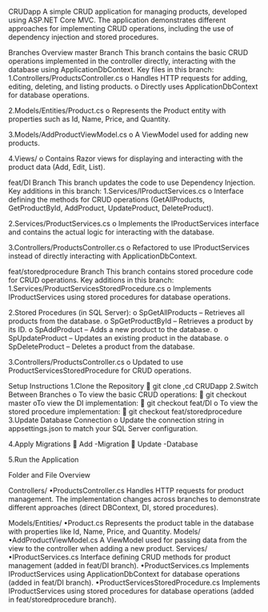 CRUDapp
A simple CRUD application for managing products, developed using ASP.NET Core MVC. The application demonstrates different approaches for implementing CRUD operations, including the use of dependency injection and stored procedures.

Branches Overview
master Branch
This branch contains the basic CRUD operations implemented in the controller directly, interacting with the database using ApplicationDbContext.
Key files in this branch:
1.Controllers/ProductsController.cs
o Handles HTTP requests for adding, editing, deleting, and listing products.
o Directly uses ApplicationDbContext for database operations.

2.Models/Entities/Product.cs
o Represents the Product entity with properties such as Id, Name, Price, and Quantity.

3.Models/AddProductViewModel.cs
o A ViewModel used for adding new products.

4.Views/
o Contains Razor views for displaying and interacting with the product data (Add, Edit, List).

feat/DI Branch
This branch updates the code to use Dependency Injection.
Key additions in this branch:
1.Services/IProductServices.cs
o Interface defining the methods for CRUD operations (GetAllProducts, GetProductById, AddProduct, UpdateProduct, DeleteProduct).

2.Services/ProductServices.cs
o Implements the IProductServices interface and contains the actual logic for interacting with the database.

3.Controllers/ProductsController.cs
o Refactored to use IProductServices instead of directly interacting with ApplicationDbContext.

feat/storedprocedure Branch
This branch contains stored procedure code for CRUD operations.
Key additions in this branch:
1.Services/ProductServicesStoredProcedure.cs
o Implements IProductServices using stored procedures for database operations.

2.Stored Procedures (in SQL Server):
o SpGetAllProducts – Retrieves all products from the database.
o SpGetProductById – Retrieves a product by its ID.
o SpAddProduct – Adds a new product to the database.
o SpUpdateProduct – Updates an existing product in the database.
o SpDeleteProduct – Deletes a product from the database.

3.Controllers/ProductsController.cs
o Updated to use ProductServicesStoredProcedure for CRUD operations.

Setup Instructions
1.Clone the Repository
 git clone <repository-url>,cd CRUDapp
2.Switch Between Branches
o To view the basic CRUD operations:
 git checkout master
oTo view the DI implementation:
 git checkout feat/DI
o To view the stored procedure implementation:
 git checkout feat/storedprocedure
3.Update Database Connection
o Update the connection string in appsettings.json to match your SQL Server configuration.

4.Apply Migrations
 Add -Migration
 Update -Database

5.Run the Application

Folder and File Overview

Controllers/
•ProductsController.cs
Handles HTTP requests for product management. The implementation changes across branches to demonstrate different approaches (direct DBContext, DI, stored procedures).

Models/Entities/
•Product.cs
Represents the product table in the database with properties like Id, Name, Price, and Quantity.
Models/
•AddProductViewModel.cs
A ViewModel used for passing data from the view to the controller when adding a new product.
Services/
•IProductServices.cs
Interface defining CRUD methods for product management (added in feat/DI branch).
•ProductServices.cs
Implements IProductServices using ApplicationDbContext for database operations (added in feat/DI branch).
•ProductServicesStoredProcedure.cs
Implements IProductServices using stored procedures for database operations (added in feat/storedprocedure branch).

